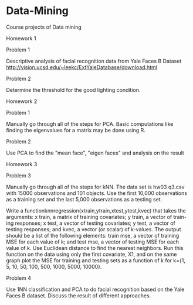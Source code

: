 # Data-Mining
Course projects of Data mining

Homework 1

Problem 1 

Descriptive analysis of facial recognition data from Yale Faces B Dataset http://vision.ucsd.edu/~leekc/ExtYaleDatabase/download.html

Problem 2 

Determine the threshold for the good lighting condition.

Homework 2

Problem 1 

Manually go through all of the steps for PCA. Basic computations like finding the eigenvalues for a matrix may be done using R.

Problem 2

Use PCA to find the "mean face", "eigen faces" and analysis on the result

Homework 3

Problem 3

Manually go through all of the steps for kNN. The data set is hw03 q3.csv with 15000 observations and 101 objects. Use the first 10,000 observations as a training set and the last 5,000 observations as a testing set.

Write a functionknnregression(xtrain,ytrain,xtest,ytest,kvec) that takes the arguments: x train, a matrix of training covariates; y train, a vector of train- ing responses; x test, a vector of testing covariates; y test, a vector of testing responses; and kvec, a vector (or scalar) of k-values. The output should be a list of the following elements: train mse, a vector of training MSE for each value of k; and test mse, a vector of testing MSE for each value of k. Use Euclidean distance to find the nearest neighbors. Run this function on the data using only the first covariate, X1, and on the same graph plot the MSE for training and testing sets as a function of k for k={1, 5, 10, 50, 100, 500, 1000, 5000, 10000}.

Problem 4

Use 1NN classification and PCA to do facial recognition based on the Yale Faces B dataset. Discuss the result of different approaches.

